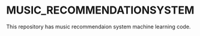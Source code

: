 # MUSIC_RECOMMENDATIONSYSTEM
This repository has music recommendaion  system machine learning code.

